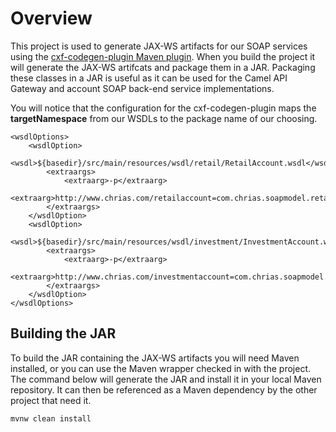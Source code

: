 # Overview
This project is used to generate JAX-WS artifacts for our SOAP services using the [cxf-codegen-plugin Maven plugin](https://cxf.apache.org/docs/maven-cxf-codegen-plugin-wsdl-to-java.html). When you build the project it will generate the JAX-WS artifcats and package them in a JAR. Packaging these classes in a JAR is useful as it can be used for the Camel API Gateway and account SOAP back-end service implementations.

You will notice that the configuration for the cxf-codegen-plugin maps the <b>targetNamespace</b> from our WSDLs to the package name of our choosing.
```
<wsdlOptions>
    <wsdlOption>
        <wsdl>${basedir}/src/main/resources/wsdl/retail/RetailAccount.wsdl</wsdl>
        <extraargs>
            <extraarg>-p</extraarg>
            <extraarg>http://www.chrias.com/retailaccount=com.chrias.soapmodel.retail</extraarg>
        </extraargs>
    </wsdlOption>
    <wsdlOption>
        <wsdl>${basedir}/src/main/resources/wsdl/investment/InvestmentAccount.wsdl</wsdl>
        <extraargs>
            <extraarg>-p</extraarg>
            <extraarg>http://www.chrias.com/investmentaccount=com.chrias.soapmodel.investment</extraarg>
        </extraargs>
    </wsdlOption>
</wsdlOptions>
```

## Building the JAR 
To build the JAR containing the JAX-WS artifacts you will need Maven installed, or you can use the Maven wrapper checked in with the project. The command below will generate the JAR and install it in your local Maven repository. It can then be referenced as a Maven dependency by the other project that need it.
```
mvnw clean install
```